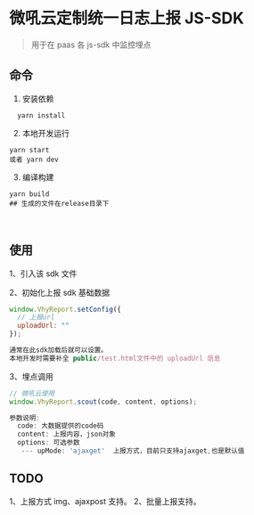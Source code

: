 # 微吼云定制统一日志上报 JS-SDK

> 用于在 paas 各 js-sdk 中监控埋点

## 命令

1. 安装依赖

```shell
  yarn install
```

2. 本地开发运行

```shell
yarn start
或者 yarn dev

```

3. 编译构建

```shell
yarn build
## 生成的文件在release目录下

```

&nbsp;

## 使用

1、引入该 sdk 文件

2、初始化上报 sdk 基础数据

```js
window.VhyReport.setConfig({
  // 上报url
  uploadUrl: ""
});

通常在此sdk加载后就可以设置。
本地开发时需要补全 public/test.html文件中的 uploadUrl 信息
```

3、埋点调用

```js
// 微吼云使用
window.VhyReport.scout(code, content, options);

参数说明:
  code: 大数据提供的code码
  content: 上报内容，json对象
  options: 可选参数
   --- upMode: 'ajaxget'  上报方式，目前只支持ajaxget,也是默认值

```

## TODO

1、上报方式 img、ajaxpost 支持。
2、批量上报支持。

